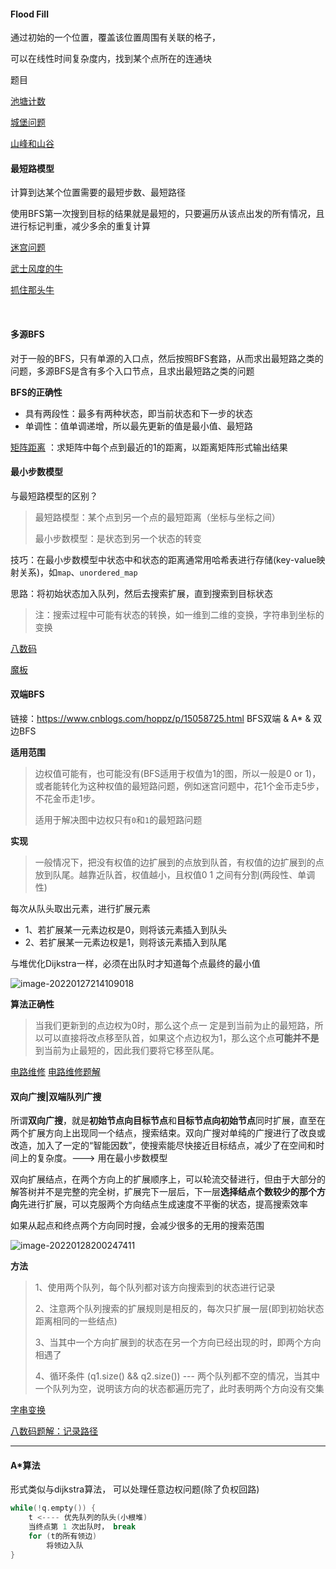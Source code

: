#### Flood Fill

通过初始的一个位置，覆盖该位置周围有关联的格子，

可以在线性时间复杂度内，找到某个点所在的连通块

题目

<u><a href="https://www.acwing.com/problem/content/1099/">池塘计数</a></u>

<a href = "https://www.acwing.com/problem/content/1100/"><u>城堡问题</u></a>

<a href="https://www.acwing.com/activity/content/code/content/2435971/"><u>山峰和山谷</u></a>







#### 最短路模型

计算到达某个位置需要的最短步数、最短路径

使用BFS第一次搜到目标的结果就是最短的，只要遍历从该点出发的所有情况，且进行标记判重，减少多余的重复计算

<a href="https://www.acwing.com/activity/content/problem/content/1471/"><u>迷宫问题</u></a>

<a href="https://www.acwing.com/activity/content/code/content/2436282/"><u>武士风度的牛</u></a>

<a href="https://www.acwing.com/activity/content/code/content/2439905/"><u>抓住那头牛</u></a>





​	

#### 多源BFS

对于一般的BFS，只有单源的入口点，然后按照BFS套路，从而求出最短路之类的问题，多源BFS是含有多个入口节点，且求出最短路之类的问题

**BFS的正确性**

- 具有两段性：最多有两种状态，即当前状态和下一步的状态
- 单调性：值单调递增，所以最先更新的值是最小值、最短路

<a href="https://www.acwing.com/solution/content/18754/"><u>矩阵距离</u></a> ：求矩阵中每个点到最近的1的距离，以距离矩阵形式输出结果





#### 最小步数模型

与最短路模型的区别？

> 最短路模型：某个点到另一个点的最短距离（坐标与坐标之间）
>
> 最小步数模型：是状态到另一个状态的转变

技巧：在最小步数模型中状态中和状态的距离通常用哈希表进行存储(key-value映射关系)，如`map`、`unordered_map`

思路：将初始状态加入队列，然后去搜索扩展，直到搜索到目标状态

> 注：搜索过程中可能有状态的转换，如一维到二维的变换，字符串到坐标的变换

<a href= "https://www.acwing.com/problem/content/description/847/"><u>八数码</u></a>

<a href="https://www.acwing.com/problem/content/1109/"><u>魔板</u></a>









#### 双端BFS

链接：https://www.cnblogs.com/hoppz/p/15058725.html BFS双端 & A* & 双边BFS

**适用范围**

> 边权值可能有，也可能没有(BFS适用于权值为1的图，所以一般是0 or 1)，或者能转化为这种权值的最短路问题，例如迷宫问题中，花1个金币走5步，不花金币走1步。
>
> 适用于解决图中边权只有`0`和`1`的最短路问题

**实现**

> 一般情况下，把没有权值的边扩展到的点放到队首，有权值的边扩展到的点放到队尾。越靠近队首，权值越小，且权值0 1 之间有分割(两段性、单调性)

每次从队头取出元素，进行扩展元素

- 1、若扩展某一元素边权是0，则将该元素插入到队头
- 2、若扩展某一元素边权是1，则将该元素插入到队尾

与堆优化Dijkstra一样，必须在出队时才知道每个点最终的最小值

![image-20220127214109018](https://cdn.jsdelivr.net/gh/moon-Light404/my-picGo@master/img/202201272141137.png)

**算法正确性**

> 当我们更新到的点边权为0时，那么这个点一 定是到当前为止的最短路，所以可以直接将改点移至队首，如果这个点边权为1，那么这个点**可能并不是**到当前为止最短的，因此我们要将它移至队尾。

<a href="https://www.acwing.com/problem/content/177/"><u>电路维修</u></a>     <a href="https://www.acwing.com/solution/content/87832/"><u>电路维修题解</u></a>









#### 双向广搜|双端队列广搜

所谓**双向广搜**，就是**初始节点向目标节点**和**目标节点向初始节点**同时扩展，直至在两个扩展方向上出现同一个结点，搜索结束。双向广搜对单纯的广搜进行了改良或改造，加入了一定的“智能因数”，使搜索能尽快接近目标结点，减少了在空间和时间上的复杂度。---> 用在最小步数模型

双向扩展结点，在两个方向上的扩展顺序上，可以轮流交替进行，但由于大部分的解答树并不是完整的完全树，扩展完下一层后，下一层**选择结点个数较少的那个方向**先进行扩展，可以克服两个方向结点生成速度不平衡的状态，提高搜索效率

如果从起点和终点两个方向同时搜，会减少很多的无用的搜索范围

![image-20220128200247411](https://cdn.jsdelivr.net/gh/moon-Light404/my-picGo@master/img/202201282002505.png)

**方法**

> 1、使用两个队列，每个队列都对该方向搜索到的状态进行记录
>
> 2、注意两个队列搜索的扩展规则是相反的，每次只扩展一层(即到初始状态距离相同的一些结点)
>
> 3、当其中一个方向扩展到的状态在另一个方向已经出现的时，即两个方向相遇了
>
> 4、循环条件 (q1.size() && q2.size()) --- 两个队列都不空的情况，当其中一个队列为空，说明该方向的状态都遍历完了，此时表明两个方向没有交集

<a href="">字串变换</a>

<a href="https://www.acwing.com/solution/content/88080/">八数码题解：记录路径</a>

----



#### A*算法

形式类似与dijkstra算法， 可以处理任意边权问题(除了负权回路)

```c++
while(!q.empty()) {
    t <---- 优先队列的队头(小根堆)
    当终点第 1 次出队时， break
    for (t的所有领边)
        将领边入队
}
```





